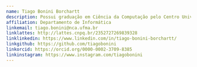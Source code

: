 ```yaml
---
name: Tiago Bonini Borchartt
description: Possui graduação em Ciência da Computação pelo Centro Universitário Franciscano (2008), Santa Maria - RS e Mestrado em Computação pela Universidade Federal de Santa Maria - UFSM. Possui Doutorado e Pós-Doutorado em Computação pela Universidade Federal Fluminense - UFF. Atualmente é professor do Departamento de Informática da Universidade Federal do Maranhão - UFMA.
affiliation: Departamento de Informática
linkemail: tiago.bonini@nca.ufma.br
linklattes: http://lattes.cnpq.br/2352727269839328
linklinkedin: https://www.linkedin.com/in/tiago-bonini-borchartt/
linkgithub: https://github.com/tiagobonini
linkorcid: https://orcid.org/0000-0002-3709-8385
linkinstagram: https://www.instagram.com/tiagobonini
---
```


